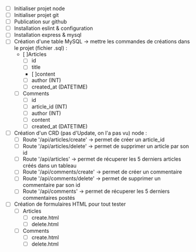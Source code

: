 - [ ] Initialiser projet node
- [ ] Initialiser projet git
- [ ] Publication sur github
- [ ] Installation eslint & configuration
- [ ] Installation express & mysql
- [ ] Création d'une table MySQL -> mettre les commandes de créations dans le projet (fichier .sql) :
    - [ ]Articles
        - [ ] id
        - [ ] title
        - [ ]content
        - [ ] author (INT)
        - [ ] created_at (DATETIME)
    - [ ] Comments
        - [ ] id
        - [ ] article_id (INT)
        - [ ] author (INT)
        - [ ] content
        - [ ] created_at (DATETIME)
- [ ] Création d'un CRD (pas d'Update, on l'a pas vu) node :
    - [ ] Route '/api/articles/create' -> permet de créer un article_id
    - [ ] Route '/api/articles/delete' -> permet de supprimer un article par son id
    - [ ] Route '/api/articles' -> permet de récuperer les 5 derniers articles créés dans un tableau
    - [ ] Route '/api/comments/create' -> permet de créer un commentaire
    - [ ] Route '/api/comments/delete' -> permet de supprimer un commentaire par son id
    - [ ] Route '/api/comments' -> permet de récuperer les 5 derniers commentaires postés
- [ ] Création de formulaires HTML pour tout tester
    - [ ] Articles
        - [ ] create.html
        - [ ] delete.html
    - [ ] Comments
        - [ ] create.html
        - [ ] delete.html